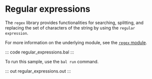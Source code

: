 # Regular expressions

The `regex` library provides functionalities for searching, splitting, and replacing the set of characters of the string by using the `regular expression`.

For more information on the underlying module, see the [`regex` module](https://lib.ballerina.io/ballerina/regex/latest/).

::: code regular_expressions.bal :::

To run this sample, use the `bal run` command.

::: out regular_expressions.out :::
